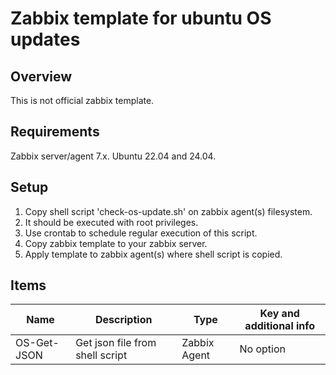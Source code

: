 # Zabbix template for ubuntu OS updates

## Overview
This is not official zabbix template.

## Requirements
Zabbix server/agent 7.x.
Ubuntu 22.04 and 24.04.

## Setup

1. Copy shell script 'check-os-update.sh' on zabbix agent(s) filesystem.
2. It should be executed with root privileges.
3. Use crontab to schedule regular execution of this script.
4. Copy zabbix template to your zabbix server.
5. Apply template to zabbix agent(s) where shell script is copied.

## Items
| Name | Description | Type | Key and additional info |
| --------------- | -------------------------------- | ---------------- | -------------------------------- |
|  OS-Get-JSON    | Get json file from shell script  | Zabbix Agent     | No option                        |
